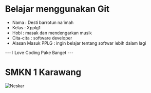 # Belajar menggunakan Git

- Nama              : Desti barrotun na'imah
- Kelas             : Xpplg1
- Hobi              : masak dan mendengarkan musik
- Cita-cita         : software developer
- Alasan Masuk PPLG : ingin belajar tentang softwar lebih dalam lagi

--- I Love Coding Pake Banget ---

# SMKN 1 Karawang
![Neskar](img/desti.jpeg)